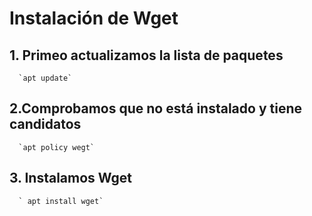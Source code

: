 # Instalación de Wget
## 1. Primeo actualizamos la lista de paquetes
      `apt update`
## 2.Comprobamos que no está instalado y tiene candidatos
      `apt policy wegt`
## 3. Instalamos Wget
      ` apt install wget`
